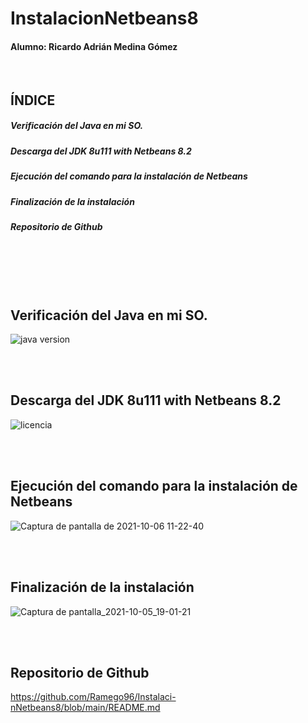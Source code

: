 # InstalacionNetbeans8


#### Alumno: Ricardo Adrián Medina Gómez

<br>

## ÍNDICE

##### Verificación del Java en mi SO.
##### Descarga del JDK 8u111 with Netbeans 8.2
##### Ejecución del comando para la instalación de Netbeans
##### Finalización de la instalación
##### Repositorio de Github

<br>
<br>
<br>
<br>

## Verificación del Java en mi SO.

![java version](https://user-images.githubusercontent.com/78496018/136178552-12fe1e3f-b772-4b94-ad34-6f011f8cdfbb.png)

<br>
<br>

## Descarga del JDK 8u111 with Netbeans 8.2

![licencia](https://user-images.githubusercontent.com/78496018/136178613-f08c937f-0370-4697-9e21-115a32a83f86.png)

<br>
<br>

## Ejecución del comando para la instalación de Netbeans

![Captura de pantalla de 2021-10-06 11-22-40](https://user-images.githubusercontent.com/78496018/136186828-d3621dcd-d3b8-4d37-ac4b-ab472d6d73eb.png)


<br>
<br>

## Finalización de la instalación

![Captura de pantalla_2021-10-05_19-01-21](https://user-images.githubusercontent.com/78496018/136178670-3f31abe5-76ee-4b72-982c-6df65caca4da.jpg)

<br>
<br>

## Repositorio de Github

https://github.com/Ramego96/Instalaci-nNetbeans8/blob/main/README.md
